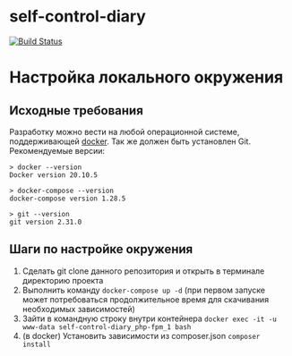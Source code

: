 # self-control-diary

[![Build Status](https://travis-ci.com/olegsklyarov/self-control-diary.svg?branch=master)](https://travis-ci.com/olegsklyarov/self-control-diary)

# Настройка локального окружения

## Исходные требования

Разработку можно вести на любой операционной системе, поддерживающей [docker](https://www.docker.com/get-started). Так
же должен быть установлен Git. Рекомендуемые версии:

```
> docker --version
Docker version 20.10.5

> docker-compose --version
docker-compose version 1.28.5

> git --version
git version 2.31.0
```

## Шаги по настройке окружения  

1. Сделать git clone данного репозитория и открыть в терминале директорию проекта
1. Выполнить команду `docker-compose up -d` (при первом запуске может потребоваться продолжительное время для скачивания необходимых зависимостей)
1. Зайти в командную строку внутри контейнера `docker exec -it -u www-data self-control-diary_php-fpm_1 bash`
1. (в docker) Установить зависимости из composer.json `composer install`
